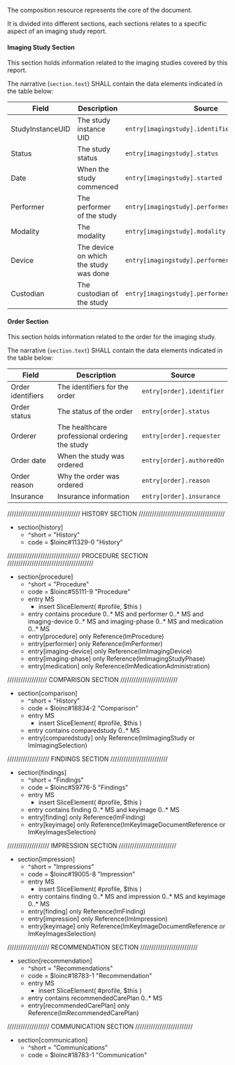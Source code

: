 The composition resource represents the core of the document. 

It is divided into different sections, each sections relates to a specific aspect of an imaging study report. 

#### Imaging Study Section

This section holds information related to the imaging studies covered by this report.

The narrative (`section.text`) SHALL contain the data elements indicated in the table below:

| Field | Description | Source |
| ----- | ----------- | ------ |
| StudyInstanceUID | The study instance UID | `entry[imagingstudy].identifier` |
| Status           | The study status       | `entry[imagingstudy].status` |
| Date             | When the study commenced | `entry[imagingstudy].started` |
| Performer        | The performer of the study | `entry[imagingstudy].performer[performer]` |
| Modality         | The modality | `entry[imagingstudy].modality` |
| Device           | The device on which the study was done | `entry[imagingstudy].performer[device].name` |
| Custodian        | The custodian of the study | `entry[imagingstudy].performer[custodian].name` |

#### Order Section

This section holds information related to the order for the imaging study.

The narrative (`section.text`) SHALL contain the data elements indicated in the table below:

| Field | Description | Source |
| ----- | ----------- | ------ |
| Order identifiers | The identifiers for the order                  | `entry[order].identifier` |
| Order status      | The status of the order                        | `entry[order].status` |
| Orderer           | The healthcare professional ordering the study | `entry[order].requester` |
| Order date        | When the study was ordered                     | `entry[order].authoredOn` |
| Order reason      | Why the order was ordered                      | `entry[order].reason` |
| Insurance         | Insurance information                          | `entry[order].insurance` |

///////////////////////////////// HISTORY SECTION ///////////////////////////////////////
* section[history]
  * ^short = "History"
  * code = $loinc#11329-0 "History"

///////////////////////////////// PROCEDURE SECTION ///////////////////////////////////////
* section[procedure]
  * ^short = "Procedure"
  * code = $loinc#55111-9 "Procedure"
  * entry MS
    * insert SliceElement( #profile, $this )
  * entry contains 
      procedure 0..* MS and
      performer 0..* MS and
      imaging-device 0..* MS and
      imaging-phase 0..* MS and
      medication 0..* MS
  * entry[procedure] only Reference(ImProcedure)
  * entry[performer] only Reference(ImPerformer) 
  * entry[imaging-device] only Reference(ImImagingDevice)
  * entry[imaging-phase] only Reference(ImImagingStudyPhase)
  * entry[medication] only Reference(ImMedicationAdministration)

////////////////// COMPARISON SECTION //////////////////////////
* section[comparison]
  * ^short = "History"
  * code = $loinc#18834-2 "Comparison"
  * entry MS
    * insert SliceElement( #profile, $this )
  * entry contains 
      comparedstudy 0..* MS
  * entry[comparedstudy] only Reference(ImImagingStudy or ImImagingSelection)

/////////////////// FINDINGS SECTION //////////////////////////
* section[findings]
  * ^short = "Findings"
  * code = $loinc#59776-5 "Findings"
  * entry MS
    * insert SliceElement( #profile, $this )
  * entry contains 
      finding 0..* MS and
      keyimage 0..* MS
  * entry[finding] only Reference(ImFinding)
  * entry[keyimage] only Reference(ImKeyImageDocumentReference or ImKeyImagesSelection)

/////////////////// IMPRESSION SECTION //////////////////////////
* section[impression]
  * ^short = "Impressions"
  * code = $loinc#19005-8 "Impression"
  * entry MS
    * insert SliceElement( #profile, $this )
  * entry contains 
      finding 0..* MS and
      impression 0..* MS and
      keyimage 0..* MS
  * entry[finding] only Reference(ImFinding)
  * entry[impression] only Reference(ImImpression)
  * entry[keyimage] only Reference(ImKeyImageDocumentReference or ImKeyImagesSelection)

/////////////////// RECOMMENDATION SECTION //////////////////////////
* section[recommendation]
  * ^short = "Recommendations"
  * code = $loinc#18783-1 "Recommendation"
  * entry MS
    * insert SliceElement( #profile, $this )
  * entry contains 
      recommendedCarePlan 0..* MS
  * entry[recommendedCarePlan] only Reference(ImRecommendedCarePlan)


/////////////////// COMMUNICATION SECTION //////////////////////////
* section[communication]
  * ^short = "Communications"
  * code = $loinc#18783-1 "Communication"
